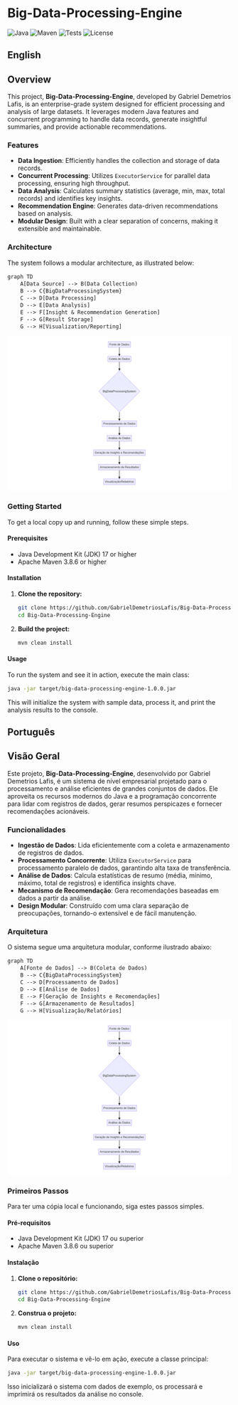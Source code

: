 # Big-Data-Processing-Engine

![Java](https://img.shields.io/badge/Java-17-blue?logo=java&logoColor=white)
![Maven](https://img.shields.io/badge/Maven-3.8.6-red?logo=apache-maven&logoColor=white)
![Tests](https://img.shields.io/badge/Tests-Passing-brightgreen)
![License](https://img.shields.io/badge/License-MIT-green)

## English

## Overview

This project, **Big-Data-Processing-Engine**, developed by Gabriel Demetrios Lafis, is an enterprise-grade system designed for efficient processing and analysis of large datasets. It leverages modern Java features and concurrent programming to handle data records, generate insightful summaries, and provide actionable recommendations.

### Features

*   **Data Ingestion**: Efficiently handles the collection and storage of data records.
*   **Concurrent Processing**: Utilizes `ExecutorService` for parallel data processing, ensuring high throughput.
*   **Data Analysis**: Calculates summary statistics (average, min, max, total records) and identifies key insights.
*   **Recommendation Engine**: Generates data-driven recommendations based on analysis.
*   **Modular Design**: Built with a clear separation of concerns, making it extensible and maintainable.

### Architecture

The system follows a modular architecture, as illustrated below:

```mermaid
graph TD
    A[Data Source] --> B(Data Collection)
    B --> C{BigDataProcessingSystem}
    C --> D[Data Processing]
    D --> E[Data Analysis]
    E --> F[Insight & Recommendation Generation]
    F --> G[Result Storage]
    G --> H[Visualization/Reporting]
```

![Architecture Diagram](diagrams/architecture.png)

### Getting Started

To get a local copy up and running, follow these simple steps.

#### Prerequisites

*   Java Development Kit (JDK) 17 or higher
*   Apache Maven 3.8.6 or higher

#### Installation

1.  **Clone the repository:**

    ```bash
    git clone https://github.com/GabrielDemetriosLafis/Big-Data-Processing-Engine.git
    cd Big-Data-Processing-Engine
    ```

2.  **Build the project:**

    ```bash
    mvn clean install
    ```

#### Usage

To run the system and see it in action, execute the main class:

```bash
java -jar target/big-data-processing-engine-1.0.0.jar
```

This will initialize the system with sample data, process it, and print the analysis results to the console.

## Português

## Visão Geral

Este projeto, **Big-Data-Processing-Engine**, desenvolvido por Gabriel Demetrios Lafis, é um sistema de nível empresarial projetado para o processamento e análise eficientes de grandes conjuntos de dados. Ele aproveita os recursos modernos do Java e a programação concorrente para lidar com registros de dados, gerar resumos perspicazes e fornecer recomendações acionáveis.

### Funcionalidades

*   **Ingestão de Dados**: Lida eficientemente com a coleta e armazenamento de registros de dados.
*   **Processamento Concorrente**: Utiliza `ExecutorService` para processamento paralelo de dados, garantindo alta taxa de transferência.
*   **Análise de Dados**: Calcula estatísticas de resumo (média, mínimo, máximo, total de registros) e identifica insights chave.
*   **Mecanismo de Recomendação**: Gera recomendações baseadas em dados a partir da análise.
*   **Design Modular**: Construído com uma clara separação de preocupações, tornando-o extensível e de fácil manutenção.

### Arquitetura

O sistema segue uma arquitetura modular, conforme ilustrado abaixo:

```mermaid
graph TD
    A[Fonte de Dados] --> B(Coleta de Dados)
    B --> C{BigDataProcessingSystem}
    C --> D[Processamento de Dados]
    D --> E[Análise de Dados]
    E --> F[Geração de Insights e Recomendações]
    F --> G[Armazenamento de Resultados]
    G --> H[Visualização/Relatórios]
```

![Diagrama de Arquitetura](diagrams/architecture.png)

### Primeiros Passos

Para ter uma cópia local e funcionando, siga estes passos simples.

#### Pré-requisitos

*   Java Development Kit (JDK) 17 ou superior
*   Apache Maven 3.8.6 ou superior

#### Instalação

1.  **Clone o repositório:**

    ```bash
    git clone https://github.com/GabrielDemetriosLafis/Big-Data-Processing-Engine.git
    cd Big-Data-Processing-Engine
    ```

2.  **Construa o projeto:**

    ```bash
    mvn clean install
    ```

#### Uso

Para executar o sistema e vê-lo em ação, execute a classe principal:

```bash
java -jar target/big-data-processing-engine-1.0.0.jar
```

Isso inicializará o sistema com dados de exemplo, os processará e imprimirá os resultados da análise no console.

